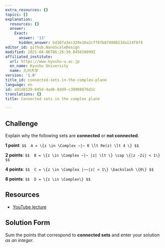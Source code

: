 ```yaml
---
extra_resources: {}
topics: []
explanation:
  resources: {}
  answer:
    Exact:
      answer: '13'
      hidden_answer: bd307a3ec329e10a2cff8fb87480823da114f8f4
editor_id: github.NanoScaleDesign
modified: 2021-04-06T06:26:30.045650099Z
affiliated_institute:
  url: https://www.kyushu-u.ac.jp
  en_name: Kyushu University
  name: 九州大学
version: '1.0'
title_id: connected-sets-in-the-complex-plane
language: en
id: a91d8129-045d-4ad6-8dd9-c39908876d1c
translations: {}
title: Connected sets in the complex plane

---
```


## Challenge
Explain why the following sets are **connected** or **not connected**.

**1 point**:
`$$ 
A = \{z \in \Complex ~|~ 0 \lt Re(z) \lt 4 \}
$$`

**2 points**:
`$$ 
B = \{z \in \Complex ~|~ |z| \lt \} \cap \{|z -2i| < 1\} 
$$`

**4 points**:
`$$ 
C = \{z \in \Complex |~~|z| < 1\} \backslash \{0\}
$$`

**8 points**:
`$$ 
D = \{z \in \Complex\}
$$`


## Resources
- [YouTube lecture](https://www.youtube.com/watch?v=lSN-8_8sNa4&list=PLi7yHjesblV0sSfZzWdSUXGO683n_nJdQ&index=5)


## Solution Form
Sum the points that correspond to **connected sets** and enter your solution *as an integer*.
